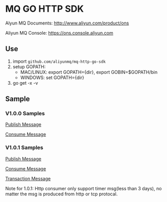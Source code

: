 # MQ GO HTTP SDK  
Alyun MQ Documents: http://www.aliyun.com/product/ons

Aliyun MQ Console: https://ons.console.aliyun.com


## Use

1. import `github.com/aliyunmq/mq-http-go-sdk`
2. setup GOPATH:
    - MAC/LINUX: export GOPATH={dir}, export GOBIN=$GOPATH/bin
    - WINDOWS: set GOPATH={dir}
2. go get -x -v

## Sample

### V1.0.0 Samples
[Publish Message](https://github.com/aliyunmq/mq-http-samples/blob/master/go/producer.go)

[Consume Message](https://github.com/aliyunmq/mq-http-samples/blob/master/go/producer.go)

### V1.0.1 Samples
[Publish Message](https://github.com/aliyunmq/mq-http-samples/tree/101-dev/go/producer.go)

[Consume Message](https://github.com/aliyunmq/mq-http-samples/tree/101-dev/go/producer.go)

[Transaction Message](https://github.com/aliyunmq/mq-http-samples/tree/101-dev/go/trans_producer.go)

Note for 1.0.1: Http consumer only support timer msg(less than 3 days), no matter the msg is produced from http or tcp protocal.
